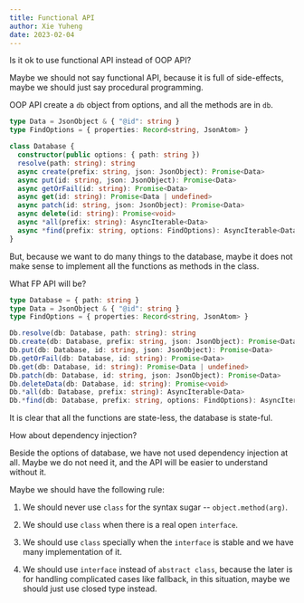 ```yaml
---
title: Functional API
author: Xie Yuheng
date: 2023-02-04
---
```


Is it ok to use functional API instead of OOP API?

Maybe we should not say functional API,
because it is full of side-effects,
maybe we should just say procedural programming.

OOP API create a `db` object from options,
and all the methods are in `db`.

```typescript
type Data = JsonObject & { "@id": string }
type FindOptions = { properties: Record<string, JsonAtom> }

class Database {
  constructor(public options: { path: string })
  resolve(path: string): string
  async create(prefix: string, json: JsonObject): Promise<Data>
  async put(id: string, json: JsonObject): Promise<Data>
  async getOrFail(id: string): Promise<Data>
  async get(id: string): Promise<Data | undefined>
  async patch(id: string, json: JsonObject): Promise<Data>
  async delete(id: string): Promise<void>
  async *all(prefix: string): AsyncIterable<Data>
  async *find(prefix: string, options: FindOptions): AsyncIterable<Data>
}
```

But, because we want to do many things to the database,
maybe it does not make sense to implement
all the functions as methods in the class.

What FP API will be?

```typescript
type Database = { path: string }
type Data = JsonObject & { "@id": string }
type FindOptions = { properties: Record<string, JsonAtom> }

Db.resolve(db: Database, path: string): string
Db.create(db: Database, prefix: string, json: JsonObject): Promise<Data>
Db.put(db: Database, id: string, json: JsonObject): Promise<Data>
Db.getOrFail(db: Database, id: string): Promise<Data>
Db.get(db: Database, id: string): Promise<Data | undefined>
Db.patch(db: Database, id: string, json: JsonObject): Promise<Data>
Db.deleteData(db: Database, id: string): Promise<void>
Db.*all(db: Database, prefix: string): AsyncIterable<Data>
Db.*find(db: Database, prefix: string, options: FindOptions): AsyncIterable<Data>
```

It is clear that all the functions are state-less,
the database is state-ful.

How about dependency injection?

Beside the options of database,
we have not used dependency injection at all.
Maybe we do not need it, and the API will be
easier to understand without it.

Maybe we should have the following rule:

1. We should never use `class` for the syntax sugar -- `object.method(arg)`.

2. We should use `class` when there is a real open `interface`.

3. We should use `class` specially when the `interface` is stable
   and we have many implementation of it.

4. We should use `interface` instead of `abstract class`,
   because the later is for handling complicated cases like fallback,
   in this situation, maybe we should just use closed type instead.
